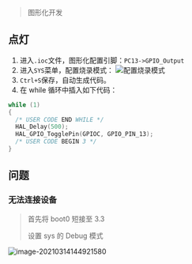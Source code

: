 <!--
title: 05-CubeIDE入门
sort:
-->

> 图形化开发

## 点灯

1. 进入`.ioc`文件，图形化配置引脚：`PC13->GPIO_Output`
2. 进入`SYS`菜单，配置烧录模式：
   ![配置烧录模式](https://img-1257284600.cos.ap-beijing.myqcloud.com/2021/image-20210314144921580.png)
3. `Ctrl+S`保存，自动生成代码。
4. 在 while 循环中插入如下代码：

```c
while (1)
{
  /* USER CODE END WHILE */
  HAL_Delay(500);
  HAL_GPIO_TogglePin(GPIOC, GPIO_PIN_13);
  /* USER CODE BEGIN 3 */
}
```

## 问题

### 无法连接设备

> 首先将 boot0 短接至 3.3
>
> 设置 sys 的 Debug 模式

![image-20210314144921580](C:\Users\44153\AppData\Roaming\Typora\typora-user-images\image-20210314144921580.png)
